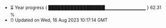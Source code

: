 - ⏳ Year progress { ██████████████████▁▁▁▁▁▁▁▁▁▁▁▁ } 62.31 %
- ⏰ Updated on Wed, 16 Aug 2023 10:17:14 GMT

